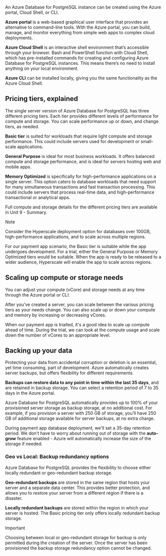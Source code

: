 An Azure Database for PostgreSQL instance can be created using the Azure portal, Cloud Shell, or CLI.  

**Azure portal** is a web-based graphical user interface that provides an alternative to command-line tools. With the Azure portal, you can build, manage, and monitor everything from simple web apps to complex cloud deployments.

**Azure Cloud Shell** is an interactive shell environment that’s accessible through your browser. Bash and PowerShell function with Cloud Shell, which has pre-installed commands for creating and configuring Azure Database for PostgreSQL instances. This means there’s no need to install anything on your local environment.

**Azure CLI** can be installed locally, giving you the same functionality as the Azure Cloud Shell.

## Pricing tiers, explained

The single server version of Azure Database for PostgreSQL has three different pricing tiers. Each tier provides different levels of performance for compute and storage. You can scale performance up or down, and change tiers, as needed.

**Basic tier** is suited for workloads that require light compute and storage performance. This could include servers used for development or small-scale applications.

**General Purpose** is ideal for most business workloads. It offers balanced compute and storage performance, and is ideal for servers hosting web and mobile apps.

**Memory Optimized** is specifically for high-performance applications on a single server. This option caters to database workloads that need support for many simultaneous transactions and fast transaction processing. This could include servers that process real-time data, and high-performance transactional or analytical apps.

Full compute and storage details for the different pricing tiers are available in Unit 9 - Summary.

> [!NOTE]
> Consider the Hyperscale deployment option for databases over 100GB, high-performance applications, and to scale across multiple regions.

For our payment app scenario, the Basic tier is suitable while the app undergoes development. For a trial, either the General Purpose or Memory Optimized tiers would be suitable. When the app is ready to be released to a wider audience, Hyperscale will enable the app to scale across regions.

## Scaling up compute or storage needs

You can adjust your compute (vCore) and storage needs at any time through the Azure portal or CLI.

After you’ve created a server, you can scale between the various pricing tiers as your needs change. You can also scale up or down your compute and memory by increasing or decreasing vCores.

When our payment app is trialled, it's a good idea to scale up compute ahead of time. During the trial, we can look at the compute usage and scale down the number of vCores to an appropriate level.

## Backing up your data

Protecting your data from accidental corruption or deletion is an essential, yet time consuming, part of development. Azure automatically creates server backups, but offers flexibility for different requirements.

**Backups can restore data to any point in time within the last 35 days**, and are retained in backup storage. You can select a retention period of 7 to 35 days in the Azure portal.

Azure Database for PostgreSQL automatically provides up to 100% of your provisioned server storage as backup storage, at no additional cost. For example, if you provision a server with 250 GB of storage, you’ll have 250 GB of additional storage available for server backups, at no extra charge.

During payment app database deployment, we'll set a 35-day retention period. We don’t have to worry about running out of storage with the **auto-grow** feature enabled - Azure will automatically increase the size of the storage if needed.

### Geo vs Local:  Backup redundancy options

Azure Database for PostgreSQL provides the flexibility to choose either locally redundant or geo-redundant backup storage.

**Geo-redundant backups** are stored in the same region that hosts your server and a separate data center. This provides better protection, and allows you to restore your server from a different region if there is a disaster.

**Locally redundant backups** are stored within the region in which your server is hosted. The Basic pricing tier only offers locally redundant backup storage.

> [!IMPORTANT]
> Choosing between local or geo-redundant storage for backup is only permitted during the creation of the server. Once the server has been provisioned the backup storage redundancy option cannot be changed.
